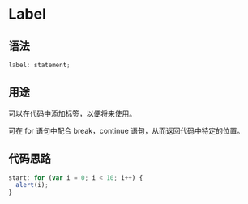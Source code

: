 # Label

## 语法

```js
label: statement;
```

## 用途

可以在代码中添加标签，以便将来使用。

可在 for 语句中配合 break，continue 语句，从而返回代码中特定的位置。

## 代码思路

```js
start: for (var i = 0; i < 10; i++) {
  alert(i);
}
```
